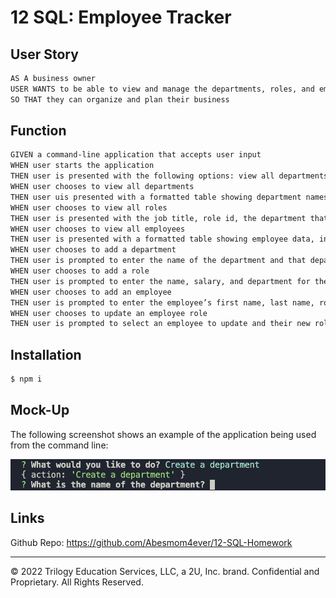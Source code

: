 # 12 SQL: Employee Tracker

## User Story

```md
AS A business owner
USER WANTS to be able to view and manage the departments, roles, and employees in their company
SO THAT they can organize and plan their business
```

## Function

```md
GIVEN a command-line application that accepts user input
WHEN user starts the application
THEN user is presented with the following options: view all departments, view all roles, view all employees, add a department, add a role, add an employee, and update an employee role
WHEN user chooses to view all departments
THEN user uis presented with a formatted table showing department names and department ids
WHEN user chooses to view all roles
THEN user is presented with the job title, role id, the department that role belongs to, and the salary for that role
WHEN user chooses to view all employees
THEN user is presented with a formatted table showing employee data, including employee ids, first names, last names, job titles, departments, salaries, and managers that the employees report to
WHEN user chooses to add a department
THEN user is prompted to enter the name of the department and that department is added to the database
WHEN user chooses to add a role
THEN user is prompted to enter the name, salary, and department for the role and that role is added to the database
WHEN user chooses to add an employee
THEN user is prompted to enter the employee’s first name, last name, role, and manager, and that employee is added to the database
WHEN user chooses to update an employee role
THEN user is prompted to select an employee to update and their new role and this information is updated in the database
```

## Installation

```md
$ npm i
```

## Mock-Up

The following screenshot shows an example of the application being used from the command line:

![Mockup](./Assets/Screen%20Shot%202022-09-16%20at%2010.01.01%20PM.png)

## Links

Github Repo: https://github.com/Abesmom4ever/12-SQL-Homework

---

© 2022 Trilogy Education Services, LLC, a 2U, Inc. brand. Confidential and Proprietary. All Rights Reserved.
